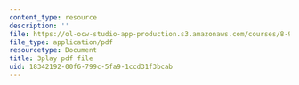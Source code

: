 ```yaml
---
content_type: resource
description: ''
file: https://ol-ocw-studio-app-production.s3.amazonaws.com/courses/8-962-general-relativity-spring-2020/1834219200f6799c5fa91ccd31f3bcab_h9xaoGkyHwg.pdf
file_type: application/pdf
resourcetype: Document
title: 3play pdf file
uid: 18342192-00f6-799c-5fa9-1ccd31f3bcab
---
```

